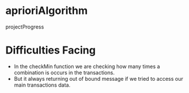 # aprioriAlgorithm
projectProgress

# Difficulties Facing
* In the checkMin function we are checking how many times a combination is occurs in the transactions.
* But it always returning out of bound message if we tried to access our main transactions data.
